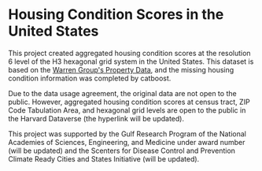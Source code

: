 # Housing Condition Scores in the United States

This project created aggregated housing condition scores at the resolution 6 level of the H3 hexagonal grid system in the United States. This dataset is based on the [Warren Group's Property Data](https://www.thewarrengroup.com/our-data/), and the missing housing condition information was completed by catboost. 

Due to the data usage agreement, the original data are not open to the public. However, aggregated housing condition scores at census tract, ZIP Code Tabulation Area, and hexagonal grid levels are open to the public in the Harvard Dataverse (the hyperlink will be updated).  

This project was supported by the Gulf Research Program of the National Academies of Sciences, Engineering, and Medicine under award number (will be updated) and the Scenters for Disease Control and Prevention Climate Ready Cities and States Initiative (will be updated).